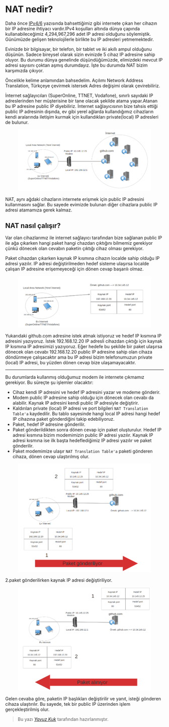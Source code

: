 # NAT nedir?

Daha önce [IPv4/6](ip46.md) yazısında bahsettiğimiz gibi internete çıkan her cihazın bir IP adresine ihtiyacı vardır.IPv4 koşulları altında dünya çapında kullanabileceğimiz 4,294,967,296 adet IP adresi olduğunu söylemiştik. Günümüzde gelişen teknolojilerle birlikte bu IP adresleri yetmemektedir.

Evinizde bir bilgisayar, bir telefon, bir tablet ve iki akıllı ampul olduğunu düşünün. Sadece bireysel olarak sizin evinizde 5 cihaz IP adresine sahip oluyor. Bu durumu dünya genelinde düşündüğümüzde, elimizdeki mevcut IP adresi sayısını çoktan aşmış durumdayız. İşte bu durumda NAT bizim karşımızda çıkıyor.

Öncelikle kelime anlamından bahsedelim. Açılımı Network Address Translation, Türkçeye çevirmek istersek Adres değişimi olarak çevirebiliriz.

İnternet sağlayıcıları (SuperOnline, TTNET, Vodafone), sınırlı sayıdaki IP adreslerinden her müşterisine bir tane olacak şekilde atama yapar.Atanan bu IP adresine public IP diyebiliriz. İnternet sağlayıcısının bize tahsis ettiği public IP adresinin dışında, ev gibi yerel ağlarda kullandığımız cihazların kendi aralarında iletişim kurmak için kullandıkları private(local) IP adresleri de bulunur. 

<figure>
<img src='../assets/network/nat/NAT.png'>
</figure>


NAT, aynı ağdaki cihazların internete erişmek için public IP adresini kullanmasını sağlar. Bu sayede evimizde bulunan diğer cihazlara public IP adresi atamamıza gerek kalmaz.

## NAT nasıl çalışır?

Var olan cihazlarımız ile internet sağlayıcı tarafından bize sağlanan public IP ile ağa çıkarken hangi paket hangi chazdan çıktığını bilmemiz gerekiyor çünkü dönecek olan cevabın paketin çıktığı cihaz olması gerekiyor.

Paket cihazdan çıkarken kaynak IP kısmına cihazın localde sahip olduğu IP adresi yazılır. IP adresi değiştirilmeden hedef sisteme ulaşırsa localde çalışan IP adresine erişemeyeceği için dönen cevap başarılı olmaz.

<figure>
<img src='../assets/network/nat/outNat.png'>
</figure>

Yukarıdaki github.com adresine istek atmak istiyoruz ve hedef IP kısmına IP adresini yazıyoruz. İstek 192.168.12.20 IP adresli cihazdan çıktığı için kaynak IP kısmına IP adresimizi yazıyoruz. Eğer hedefe bu şekilde bir paket ulaşırsa dönecek olan cevabı 192.168.12.20 public IP adresine sahip olan cihaza döndürmeye çalışacaktır ama bu IP adresi bizim telefonumuzun private (local) IP adresi, bu yüzden dönen cevap bize ulaşamayacaktır.

***

Bu durumlarda kullanmış olduğumuz modem ile internete çıkmamız gerekiyor. Bu süreçte şu işlemler olacaktır:

- Cihaz kendi IP adresini ve hedef IP adresini yazar ve modeme gönderir.
- Modem public IP adresine sahip olduğu için dönecek olan cevabı da alabilir. Kaynak IP adresini kendi public IP adresiyle değiştirir.
- Kaldırılan private (local) IP adresi ve port bilgileri ```NAT Translation Table'a``` kaydedilir. Bu tablo sayesinde hangi local IP adresi hangi hedef IP cihazına paket gönderdiğini takip edebiliyoruz.
- Paket, hedef IP adresine gönderilir.
- Paket gönderildikten sonra dönen cevap için paket oluşturulur. Hedef IP adresi kısmına bizim modemimizin public IP adresi yazılır. Kaynak IP adresi kısmına ise ilk başta hedeflediğimiz IP adresi yazılır ve paket gönderilir.
- Paket modemimize ulaşır ```NAT Translation Table'a``` paketi gönderen cihaza, dönen cevap ulaştırılmış olur.

<figure>
<img src='../assets/network/nat/request.png'>
</figure>

2.paket gönderilirken kaynak IP adresi değiştiriliyor.

<figure>
<img src='../assets/network/nat/response.png'>
</figure>

Gelen cevaba göre, paketin IP başlıkları değiştirilir ve yanıt, isteği gönderen cihaza ulaştırılır. Bu sayede, tek bir public IP üzerinden işlem gerçekleştirilmiş olur.

> Bu yazı [_Yavuz Kuk_](https://www.linkedin.com/in/yavuzkuk/) tarafından hazırlanmıştır.